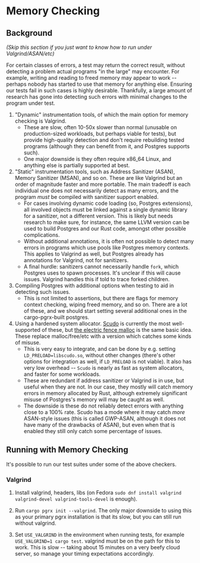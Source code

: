 # Memory Checking

## Background

*(Skip this section if you just want to know how to run under Valgrind/ASAN/etc)*

For certain classes of errors, a test may return the correct result, without detecting a problem actual programs "in the large" may encounter. For example, writing and reading to freed memory may appear to work -- perhaps nobody has started to use that memory for anything else. Ensuring our tests fail in such cases is highly desirable. Thankfully, a large amount of research has gone into detecting such errors with minimal changes to the program under test.

1. "Dynamic" instrumentation tools, of which the main option for memory checking is Valgrind.
    - These are slow, often 10-50x slower than normal (unusable on production-sized workloads, but perhaps viable for tests), but provide high-quality detection and don't require rebuilding tested programs (although they can benefit from it, and Postgres supports such).
    - One major downside is they often require x86_64 Linux, and anything else is partially supported at best.
2. "Static" instrumentation tools, such as Address Sanitizer (ASAN), Memory Sanitizer (MSAN), and so on. These are like Valgrind but an order of magnitude faster and more portable. The main tradeoff is each individual one does not necessarily detect as many errors, and the program *must* be compiled with sanitizer support enabled.
    - For cases involving dynamic code loading (so, Postgres extensions), all involved objects must be linked against a single dynamic library for a sanitizer, not a different version. This is likely but needs research to make sure, for instance, the same LLVM version can be used to build Postgres and our Rust code, amongst other possible complications.
    - Without additional annotations, it is often not possible to detect many errors in programs which use pools like Postgres memory contexts. This applies to Valgrind as well, but Postgres already has annotations for Valgrind, not for sanitizers.
    - A final hurdle: sanitizers cannot necessarily handle `fork`, which Postgres uses to spawn processes. It's unclear if this will cause issues. Valgrind handles this if told to trace forked children.
3. Compiling Postgres with additional options when testing to aid in detecting such issues.
    - This is not limited to assertions, but there are flags for memory context checking, wiping freed memory, and so on. There are a lot of these, and we should start setting several additional ones in the cargo-pgrx-built postgres.
4. Using a hardened system allocator. [Scudo](https://llvm.org/docs/ScudoHardenedAllocator.html) is currently the most well-supported of these, but [the electric fence malloc](https://linux.die.net/man/3/efence) is the same basic idea. These replace malloc/free/etc with a version which catches some kinds of misuse.
    - This is very easy to integrate, and can be done by e.g. setting `LD_PRELOAD=libscudo.so`, without other changes (there's other options for integration as well, if `LD_PRELOAD` is not viable). It also has very low overhead -- `Scudo` is nearly as fast as system allocators, and faster for some workloads.
    - These are redundant if address sanitizer or Valgrind is in use, but useful when they are not. In our case, they mostly will catch memory errors in memory allocated by Rust, although extremely significant misuse of Postgres's memory will may be caught as well.
    - The downside is these do not reliably detect errors with anything close to a 100% rate. Scudo has a mode where it may catch *more* ASAN-style issues (this is called GWP-ASAN, although it does not have many of the drawbacks of ASAN), but even when that is enabled they still only catch some percentage of issues.

## Running with Memory Checking

It's possible to run our test suites under some of the above checkers.

### Valgrind

1. Install valgrind, headers, libs (on Fedora `sudo dnf install valgrind valgrind-devel valgrind-tools-devel` is enough).

2. Run `cargo pgrx init --valgrind`. The only major downside to using this as your primary pgrx installation is that its slow, but you can still run without valgrind.

3. Set `USE_VALGRIND` in the environment when running tests, for example `USE_VALGRIND=1 cargo test`. valgrind must be on the path for this to work. This is slow -- taking about 15 minutes on a very beefy cloud server, so manage your timing expectations accordingly.



